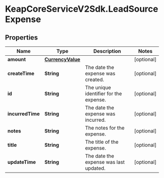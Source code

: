 # KeapCoreServiceV2Sdk.LeadSourceExpense

## Properties

Name | Type | Description | Notes
------------ | ------------- | ------------- | -------------
**amount** | [**CurrencyValue**](CurrencyValue.md) |  | [optional] 
**createTime** | **String** | The date the expense was created. | [optional] 
**id** | **String** | The unique identifier for the expense. | [optional] 
**incurredTime** | **String** | The date the expense was incurred. | [optional] 
**notes** | **String** | The notes for the expense. | [optional] 
**title** | **String** | The title of the expense. | [optional] 
**updateTime** | **String** | The date the expense was last updated. | [optional] 


